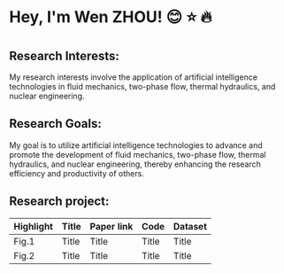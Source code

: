 
# Hey, I'm Wen ZHOU! 😊 ⭐ 🔥

## Research Interests:
My research interests involve the application of artificial intelligence technologies in fluid mechanics, two-phase flow, thermal hydraulics, and nuclear engineering.

## Research Goals:
My goal is to utilize artificial intelligence technologies to advance and promote the development of fluid mechanics, two-phase flow, thermal hydraulics, and nuclear engineering, thereby enhancing the research efficiency and productivity of others.

## Research project:
| Highlight | Title | Paper link |Code|Dataset|
|-----------| ----------- |----------- |----------- |----------- |
| Fig.1     | Title       | Title       | Title       | Title       |
| Fig.2     | Title        | Title       | Title       | Title       |
